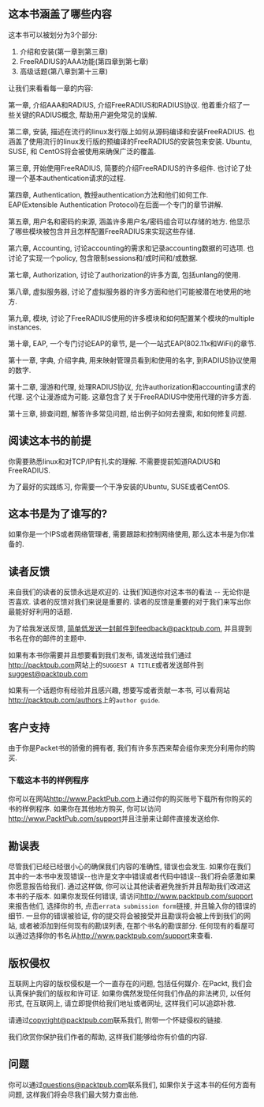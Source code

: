 ## 这本书涵盖了哪些内容
这本书可以被划分为3个部分:
1. 介绍和安装(第一章到第三章)
2. FreeRADIUS的AAA功能(第四章到第七章)
3. 高级话题(第八章到第十三章)

让我们来看看每一章的内容:

第一章, 介绍AAA和RADIUS, 介绍FreeRADIUS和RADIUS协议. 他着重介绍了一些关键的RADIUS概念, 帮助用户避免常见的误解.

第二章, 安装, 描述在流行的linux发行版上如何从源码编译和安装FreeRADIUS. 也涵盖了使用流行的linux发行版的预编译的FreeRADIUS的安装包来安装. Ubuntu, SUSE, 和 CentOS将会被使用来确保广泛的覆盖.

第三章, 开始使用FreeRADIUS, 简要的介绍FreeRADIUS的许多组件. 也讨论了处理一个基本authentication请求的过程.

第四章, Authentication, 教授authentication方法和他们如何工作. EAP(Extensible Authentication Protocol)在后面一个专门的章节讲解.

第五章, 用户名和密码的来源, 涵盖许多用户名/密码组合可以存储的地方. 他显示了哪些模块被包含并且怎样配置FreeRADIUS来实现这些存储.

第六章, Accounting, 讨论accounting的需求和记录accounting数据的可选项. 也讨论了实现一个policy, 包含限制sessions和/或时间和/或数据.

第七章, Authorization, 讨论了authorization的许多方面, 包括unlang的使用.

第八章, 虚拟服务器, 讨论了虚拟服务器的许多方面和他们可能被潜在地使用的地方.

第九章, 模块, 讨论了FreeRADIUS使用的许多模块和如何配置某个模块的multiple instances.

第十章, EAP, 一个专门讨论EAP的章节, 是一个一站式EAP(802.11x和WiFi)的章节.

第十一章, 字典, 介绍字典, 用来映射管理员看到和使用的名字, 到RADIUS协议使用的数字.

第十二章, 漫游和代理, 处理RADIUS协议, 允许authorization和accounting请求的代理. 这个让漫游成为可能. 这章包含了关于FreeRADIUS中使用代理的许多方面.

第十三章, 排查问题, 解答许多常见问题, 给出例子如何去搜索, 和如何修复问题.

## 阅读这本书的前提
你需要熟悉linux和对TCP/IP有扎实的理解. 不需要提前知道RADIUS和FreeRADIUS.

为了最好的实践练习, 你需要一个干净安装的Ubuntu, SUSE或者CentOS.

## 这本书是为了谁写的?
如果你是一个IPS或者网络管理者, 需要跟踪和控制网络使用, 那么这本书是为你准备的.

## 读者反馈
来自我们的读者的反馈永远是欢迎的. 让我们知道你对这本书的看法 -- 无论你是否喜欢. 读者的反馈对我们来说是重要的. 读者的反馈是重要的对于我们来写出你最能好好利用的话题.

为了给我发送反馈, 简单低发送一封邮件到feedback@packtpub.com, 并且提到书名在你的邮件的主题中.

如果有本书你需要并且想要看到我们发布, 请发送给我们通过<http://packtpub.com>网站上的`SUGGEST A TITLE`或者发送邮件到<suggest@packtpub.com>

如果有一个话题你有经验并且感兴趣, 想要写或者贡献一本书, 可以看网站<http://packtpub.com/authors>上的`author guide`.

## 客户支持
由于你是Packet书的骄傲的拥有者, 我们有许多东西来帮会组你来充分利用你的购买.

### 下载这本书的样例程序
你可以在网站<http://www.PacktPub.com>上通过你的购买账号下载所有你购买的书的样例程序. 如果你在其他地方购买, 你可以访问<http://www.PacktPub.com/support>并且注册来让邮件直接发送给你.

## 勘误表
尽管我们已经已经很小心的确保我们内容的准确性, 错误也会发生. 如果你在我们其中的一本书中发现错误--也许是文字中错误或者代码中错误--我们将会感激如果你愿意报告给我们. 通过这样做, 你可以让其他读者避免挫折并且帮助我们改进这本书的子版本. 如果你发现任何错误, 请访问<http://www.packtpub.com/support>来报告他们, 选择你的书, 点击`errata submission form`链接, 并且输入你的错误的细节. 一旦你的错误被验证, 你的提交将会被接受并且勘误将会被上传到我们的网站, 或者被添加到任何现有的勘误列表, 在那个书名的勘误部分. 任何现有的看屋可以通过选择你的书名从<http://www.packtpub.com/support>来查看.

## 版权侵权
互联网上内容的版权侵权是一个一直存在的问题, 包括任何媒介. 在Packt, 我们会认真保护我们的版权和许可证. 如果你偶然发现任何我们作品的非法拷贝, 以任何形式, 在互联网上, 请立即提供给我们地址或者网址, 这样我们可以追踪补救.

请通过<copyright@packtpub.com>联系我们, 附带一个怀疑侵权的链接.

我们欣赏你保护我们作者的帮助, 这样我们能够给你有价值的内容.

## 问题
你可以通过<questions@packtpub.com>联系我们, 如果你关于这本书的任何方面有问题, 这样我们将会尽我们最大努力查出他.
